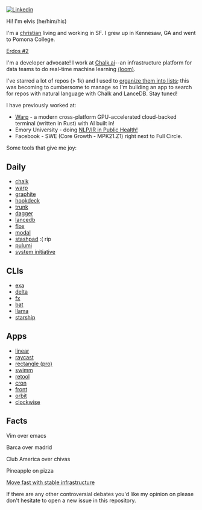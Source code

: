 ## <em></em>

[![Linkedin](https://img.shields.io/badge/-Linkedin-blue?style=flat-square&logo=Linkedin&logoColor=white&link=https://www.linkedin.com/in/elviskahoro/)](https://www.linkedin.com/in/elviskahoro/) 

Hi! I'm elvis (he/him/his)

I'm a [christian]([https://www.epicsf.com/](https://www.epicsf.com/about#vision)) living and working in SF. I grew up in Kennesaw, GA and went to Pomona College.

[Erdos #2](https://pages.pomona.edu/~sg064747/PAPERS/PRBTP.pdf)

I'm a developer advocate! I work at [Chalk.ai](https://chalk.ai)--an infrastructure platform for data teams to do real-time machine learning [(loom)](https://www.loom.com/share/2c50068829594de5a5e8d01177ac99d4).

I've starred a lot of repos (> 1k) and I used to [organize them into lists](https://github.com/elviskahoro?tab=stars); this was becoming to cumbersome to manage so I'm building an app to search for repos with natural language  with Chalk and LanceDB. Stay tuned!

I have previously worked at:

- [Warp](https://warp.dev) - a modern cross-platform GPU-accelerated cloud-backed terminal (written in Rust) with AI built in!
- Emory University - doing [NLP/IR in Public Health!](https://pubmed.ncbi.nlm.nih.gov/36534457/)
- Facebook - SWE (Core Growth - MPK21.Z1) right next to Full Circle.

Some tools that give me joy:

## Daily
- [chalk](https://chalk.ai)
- [warp](https://warp.dev)
- [graphite](https://graphite.dev/)
- [hookdeck](https://hookdeck.com/)
- [trunk](https://trunk.io/)
- [dagger](https://dagger.io/)
- [lancedb](https://lancedb.com/)
- [flox](https://flox.dev/)
- [modal](https://modal.com/)
- [stashpad](https://www.stashpad.com/) :( rip
- [pulumi](https://www.pulumi.com/)
- [system initiative](https://www.systeminit.com/)


## CLIs
- [exa](https://github.com/ogham/exa)
- [delta](https://github.com/dandavison/delta)
- [fx](https://github.com/antonmedv/fx)
- [bat](https://github.com/sharkdp/bat)
- [llama](https://github.com/antonmedv/llama)
- [starship](https://github.com/starship/starship)

## Apps
- [linear](https://linear.app/)
- [raycast](https://www.raycast.com/)
- [rectangle (pro)](https://rectangleapp.com/pro)
- [swimm](https://swimm.io)
- [retool](https://retool.com/)
- [cron](https://cron.com/)
- [front](https://front.com/)
- [orbit](https://orbit.love/)
- [clockwise](https://www.getclockwise.com/)

## Facts

Vim over emacs

Barca over madrid

Club America over chivas

Pineapple on pizza

[Move fast with stable infrastructure](https://www.linkedin.com/in/elviskahoro)

If there are any other controversial debates you'd like my opinion on please don't hesitate to open a new issue in this repository.
